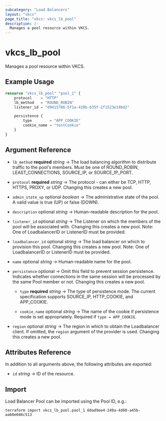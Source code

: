 ```yaml
---
subcategory: "Load Balancers"
layout: "vkcs"
page_title: "vkcs: vkcs_lb_pool"
description: |-
  Manages a pool resource within VKCS.
---
```


# vkcs_lb_pool

Manages a pool resource within VKCS.

## Example Usage
```terraform
resource "vkcs_lb_pool" "pool_1" {
	protocol    = "HTTP"
	lb_method   = "ROUND_ROBIN"
	listener_id = "d9415786-5f1a-428b-b35f-2f1523e146d2"

	persistence {
		type        = "APP_COOKIE"
		cookie_name = "testCookie"
	}
}
```
## Argument Reference
- `lb_method` **required** *string* &rarr;  The load balancing algorithm to distribute traffic to the pool's members. Must be one of ROUND_ROBIN, LEAST_CONNECTIONS, SOURCE_IP, or SOURCE_IP_PORT.

- `protocol` **required** *string* &rarr;  The protocol - can either be TCP, HTTP, HTTPS, PROXY, or UDP. Changing this creates a new pool.

- `admin_state_up` optional *boolean* &rarr;  The administrative state of the pool. A valid value is true (UP) or false (DOWN).

- `description` optional *string* &rarr;  Human-readable description for the pool.

- `listener_id` optional *string* &rarr;  The Listener on which the members of the pool will be associated with. Changing this creates a new pool. Note:  One of LoadbalancerID or ListenerID must be provided.

- `loadbalancer_id` optional *string* &rarr;  The load balancer on which to provision this pool. Changing this creates a new pool. Note: One of LoadbalancerID or ListenerID must be provided.

- `name` optional *string* &rarr;  Human-readable name for the pool.

- `persistence` optional &rarr;  Omit this field to prevent session persistence. Indicates whether connections in the same session will be processed by the same Pool member or not. Changing this creates a new pool.
  - `type` **required** *string* &rarr;  The type of persistence mode. The current specification supports SOURCE_IP, HTTP_COOKIE, and APP_COOKIE.

  - `cookie_name` optional *string* &rarr;  The name of the cookie if persistence mode is set appropriately. Required if `type = APP_COOKIE`.

- `region` optional *string* &rarr;  The region in which to obtain the Loadbalancer client. If omitted, the `region` argument of the provider is used. Changing this creates a new pool.


## Attributes Reference
In addition to all arguments above, the following attributes are exported:
- `id` *string* &rarr;  ID of the resource.



## Import

Load Balancer Pool can be imported using the Pool ID, e.g.:

```shell
terraform import vkcs_lb_pool.pool_1 60ad9ee4-249a-4d60-a45b-aa60e046c513
```
